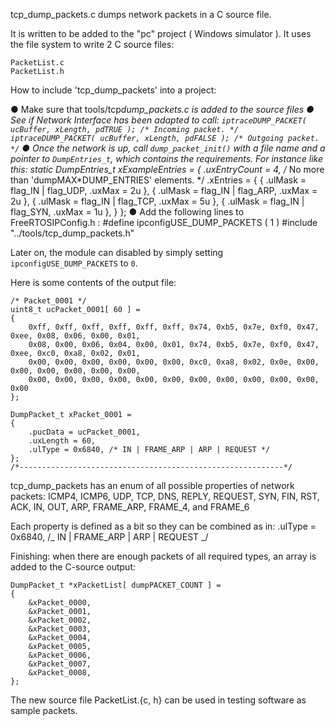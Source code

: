 tcp_dump_packets.c dumps network packets in a C source file.

It is written to be added to the "pc" project ( Windows simulator ). It uses the
file system to write 2 C source files:

    PacketList.c
    PacketList.h

How to include 'tcp_dump_packets' into a project:

● Make sure that tools/tcp*dump_packets.c is added to the source files ● See if
Network Interface has been adapted to call:
`iptraceDUMP_PACKET( ucBuffer, xLength, pdTRUE ); /* Incoming packet. */`
`iptraceDUMP_PACKET( ucBuffer, xLength, pdFALSE ); /* Outgoing packet. */` ●
Once the network is up, call `dump_packet_init()` with a file name and a pointer
to `DumpEntries_t`, which contains the requirements. For instance like this:
static DumpEntries_t xExampleEntries = { .uxEntryCount = 4, /* No more than
'dumpMAX*DUMP_ENTRIES' elements. */ .xEntries = { { .ulMask = flag_IN |
flag_UDP, .uxMax = 2u }, { .ulMask = flag_IN | flag_ARP, .uxMax = 2u }, {
.ulMask = flag_IN | flag_TCP, .uxMax = 5u }, { .ulMask = flag_IN | flag_SYN,
.uxMax = 1u }, } }; ● Add the following lines to FreeRTOSIPConfig.h : #define
ipconfigUSE_DUMP_PACKETS ( 1 ) #include "../tools/tcp_dump_packets.h"

Later on, the module can disabled by simply setting `ipconfigUSE_DUMP_PACKETS`
to `0`.

Here is some contents of the output file:

    /* Packet_0001 */
    uint8_t ucPacket_0001[ 60 ] =
    {
        0xff, 0xff, 0xff, 0xff, 0xff, 0xff, 0x74, 0xb5, 0x7e, 0xf0, 0x47, 0xee, 0x08, 0x06, 0x00, 0x01,
        0x08, 0x00, 0x06, 0x04, 0x00, 0x01, 0x74, 0xb5, 0x7e, 0xf0, 0x47, 0xee, 0xc0, 0xa8, 0x02, 0x01,
        0x00, 0x00, 0x00, 0x00, 0x00, 0x00, 0xc0, 0xa8, 0x02, 0x0e, 0x00, 0x00, 0x00, 0x00, 0x00, 0x00,
        0x00, 0x00, 0x00, 0x00, 0x00, 0x00, 0x00, 0x00, 0x00, 0x00, 0x00, 0x00
    };

    DumpPacket_t xPacket_0001 =
    {
        .pucData = ucPacket_0001,
        .uxLength = 60,
        .ulType = 0x6840, /* IN | FRAME_ARP | ARP | REQUEST */
    };
    /*-----------------------------------------------------------*/

tcp_dump_packets has an enum of all possible properties of network packets:
ICMP4, ICMP6, UDP, TCP, DNS, REPLY, REQUEST, SYN, FIN, RST, ACK, IN, OUT, ARP,
FRAME_ARP, FRAME_4, and FRAME_6

Each property is defined as a bit so they can be combined as in: .ulType =
0x6840, /_ IN | FRAME_ARP | ARP | REQUEST _/

Finishing: when there are enough packets of all required types, an array is
added to the C-source output:

    DumpPacket_t *xPacketList[ dumpPACKET_COUNT ] =
    {
        &xPacket_0000,
        &xPacket_0001,
        &xPacket_0002,
        &xPacket_0003,
        &xPacket_0004,
        &xPacket_0005,
        &xPacket_0006,
        &xPacket_0007,
        &xPacket_0008,
    };

The new source file PacketList.{c, h} can be used in testing software as sample
packets.
